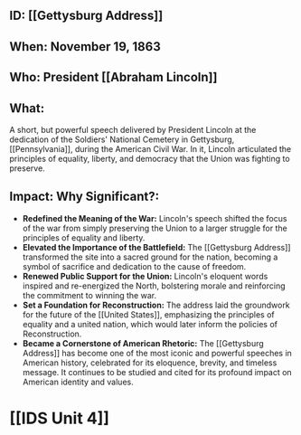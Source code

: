 ## ID: [[Gettysburg Address]] 
## When: November 19, 1863

## Who: President [[Abraham Lincoln]] 
## What: 
A short, but powerful speech delivered by President Lincoln at the dedication of the Soldiers' National Cemetery in Gettysburg, [[Pennsylvania]], during the American Civil War. In it, Lincoln articulated the principles of equality, liberty, and democracy that the Union was fighting to preserve.

## Impact: Why Significant?:

* **Redefined the Meaning of the War:** Lincoln's speech shifted the focus of the war from simply preserving the Union to a larger struggle for the principles of equality and liberty.
* **Elevated the Importance of the Battlefield:** The [[Gettysburg Address]] transformed the site into a sacred ground for the nation, becoming a symbol of sacrifice and dedication to the cause of freedom.
* **Renewed Public Support for the Union:** Lincoln's eloquent words inspired and re-energized the North, bolstering morale and reinforcing the commitment to winning the war.
* **Set a Foundation for Reconstruction:** The address laid the groundwork for the future of the [[United States]], emphasizing the principles of equality and a united nation, which would later inform the policies of Reconstruction.
* **Became a Cornerstone of American Rhetoric:** The [[Gettysburg Address]] has become one of the most iconic and powerful speeches in American history, celebrated for its eloquence, brevity, and timeless message. It continues to be studied and cited for its profound impact on American identity and values. 

# [[IDS Unit 4]]
